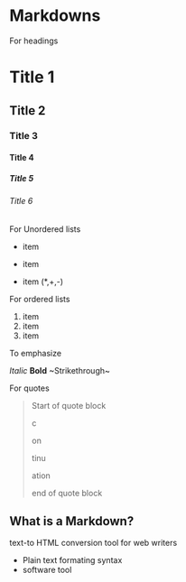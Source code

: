# Markdowns

For headings

# Title 1
## Title 2
### Title 3
#### Title 4
##### Title 5
###### Title 6

For Unordered lists

* item 
+ item
- item
(*,+,-)

For ordered lists

1. item
2. item
3. item

To emphasize

*Italic*
**Bold**
~Strikethrough~

For quotes

> Start of quote block
> 
> c
> 
> on
> 
> tinu
> 
> ation
> 
> end of quote block

## What is a Markdown?

text-to HTML conversion tool for web writers

+ Plain text formating syntax
+ software tool


